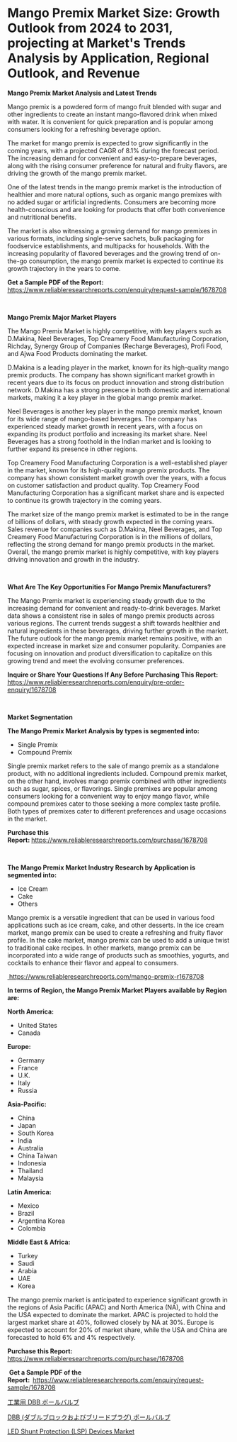 <p><h1>Mango Premix Market Size: Growth Outlook from 2024 to 2031, projecting at Market's Trends Analysis by Application, Regional Outlook, and Revenue</h1></p><p><strong>Mango Premix Market Analysis and Latest Trends</strong></p>
<p><p>Mango premix is a powdered form of mango fruit blended with sugar and other ingredients to create an instant mango-flavored drink when mixed with water. It is convenient for quick preparation and is popular among consumers looking for a refreshing beverage option.</p><p>The market for mango premix is expected to grow significantly in the coming years, with a projected CAGR of 8.1% during the forecast period. The increasing demand for convenient and easy-to-prepare beverages, along with the rising consumer preference for natural and fruity flavors, are driving the growth of the mango premix market.</p><p>One of the latest trends in the mango premix market is the introduction of healthier and more natural options, such as organic mango premixes with no added sugar or artificial ingredients. Consumers are becoming more health-conscious and are looking for products that offer both convenience and nutritional benefits.</p><p>The market is also witnessing a growing demand for mango premixes in various formats, including single-serve sachets, bulk packaging for foodservice establishments, and multipacks for households. With the increasing popularity of flavored beverages and the growing trend of on-the-go consumption, the mango premix market is expected to continue its growth trajectory in the years to come.</p></p>
<p><strong>Get a Sample PDF of the Report:&nbsp;</strong> <a href="https://www.reliableresearchreports.com/enquiry/request-sample/1678708">https://www.reliableresearchreports.com/enquiry/request-sample/1678708</a></p>
<p>&nbsp;</p>
<p><strong>Mango Premix Major Market Players</strong></p>
<p><p>The Mango Premix Market is highly competitive, with key players such as D.Makina, Neel Beverages, Top Creamery Food Manufacturing Corporation, Richday, Synergy Group of Companies (Recharge Beverages), Profi Food, and Ajwa Food Products dominating the market. </p><p>D.Makina is a leading player in the market, known for its high-quality mango premix products. The company has shown significant market growth in recent years due to its focus on product innovation and strong distribution network. D.Makina has a strong presence in both domestic and international markets, making it a key player in the global mango premix market.</p><p>Neel Beverages is another key player in the mango premix market, known for its wide range of mango-based beverages. The company has experienced steady market growth in recent years, with a focus on expanding its product portfolio and increasing its market share. Neel Beverages has a strong foothold in the Indian market and is looking to further expand its presence in other regions.</p><p>Top Creamery Food Manufacturing Corporation is a well-established player in the market, known for its high-quality mango premix products. The company has shown consistent market growth over the years, with a focus on customer satisfaction and product quality. Top Creamery Food Manufacturing Corporation has a significant market share and is expected to continue its growth trajectory in the coming years.</p><p>The market size of the mango premix market is estimated to be in the range of billions of dollars, with steady growth expected in the coming years. Sales revenue for companies such as D.Makina, Neel Beverages, and Top Creamery Food Manufacturing Corporation is in the millions of dollars, reflecting the strong demand for mango premix products in the market. Overall, the mango premix market is highly competitive, with key players driving innovation and growth in the industry.</p></p>
<p>&nbsp;</p>
<p><strong>What Are The Key Opportunities For Mango Premix Manufacturers?</strong></p>
<p><p>The Mango Premix market is experiencing steady growth due to the increasing demand for convenient and ready-to-drink beverages. Market data shows a consistent rise in sales of mango premix products across various regions. The current trends suggest a shift towards healthier and natural ingredients in these beverages, driving further growth in the market. The future outlook for the mango premix market remains positive, with an expected increase in market size and consumer popularity. Companies are focusing on innovation and product diversification to capitalize on this growing trend and meet the evolving consumer preferences.</p></p>
<p><strong>Inquire or Share Your Questions If Any Before Purchasing This Report:</strong> <a href="https://www.reliableresearchreports.com/enquiry/pre-order-enquiry/1678708">https://www.reliableresearchreports.com/enquiry/pre-order-enquiry/1678708</a></p>
<p>&nbsp;</p>
<p><strong>Market Segmentation</strong></p>
<p><strong>The Mango Premix Market Analysis by types is segmented into:</strong></p>
<p><ul><li>Single Premix</li><li>Compound Premix</li></ul></p>
<p><p>Single premix market refers to the sale of mango premix as a standalone product, with no additional ingredients included. Compound premix market, on the other hand, involves mango premix combined with other ingredients such as sugar, spices, or flavorings. Single premixes are popular among consumers looking for a convenient way to enjoy mango flavor, while compound premixes cater to those seeking a more complex taste profile. Both types of premixes cater to different preferences and usage occasions in the market.</p></p>
<p><strong>Purchase this Report:&nbsp;</strong><a href="https://www.reliableresearchreports.com/purchase/1678708">https://www.reliableresearchreports.com/purchase/1678708</a></p>
<p>&nbsp;</p>
<p><strong>The Mango Premix Market Industry Research by Application is segmented into:</strong></p>
<p><ul><li>Ice Cream</li><li>Cake</li><li>Others</li></ul></p>
<p><p>Mango premix is a versatile ingredient that can be used in various food applications such as ice cream, cake, and other desserts. In the ice cream market, mango premix can be used to create a refreshing and fruity flavor profile. In the cake market, mango premix can be used to add a unique twist to traditional cake recipes. In other markets, mango premix can be incorporated into a wide range of products such as smoothies, yogurts, and cocktails to enhance their flavor and appeal to consumers.</p></p>
<p><a href="https://www.reliableresearchreports.com/mango-premix-r1678708">&nbsp;https://www.reliableresearchreports.com/mango-premix-r1678708</a></p>
<p><strong>In terms of Region, the Mango Premix Market Players available by Region are:</strong></p>
<p>
    <p> <strong> North America: </strong>
        <ul>
            <li>United States</li>
            <li>Canada</li>
        </ul>
        </p> 
    <p> <strong> Europe: </strong>
        <ul>
            <li>Germany</li>
            <li>France</li>
            <li>U.K.</li>
            <li>Italy</li>
            <li>Russia</li>
        </ul>
        </p> 
    <p> <strong> Asia-Pacific: </strong>
        <ul>
            <li>China</li>
            <li>Japan</li>
            <li>South Korea</li>
            <li>India</li>
            <li>Australia</li>
            <li>China Taiwan</li>
            <li>Indonesia</li>
            <li>Thailand</li>
            <li>Malaysia</li>
        </ul>
        </p> 
    <p> <strong> Latin America: </strong>
        <ul>
            <li>Mexico</li>
            <li>Brazil</li>
            <li>Argentina Korea</li>
            <li>Colombia</li>
        </ul>
        </p> 
    <p> <strong> Middle East & Africa: </strong>
        <ul>
            <li>Turkey</li>
            <li>Saudi</li>
            <li>Arabia</li>
            <li>UAE</li>
            <li>Korea</li>
        </ul>
    </p>
    </p>
<p><p>The mango premix market is anticipated to experience significant growth in the regions of Asia Pacific (APAC) and North America (NA), with China and the USA expected to dominate the market. APAC is projected to hold the largest market share at 40%, followed closely by NA at 30%. Europe is expected to account for 20% of market share, while the USA and China are forecasted to hold 6% and 4% respectively.</p></p>
<p><strong>Purchase this Report: </strong><a href="https://www.reliableresearchreports.com/purchase/1678708">https://www.reliableresearchreports.com/purchase/1678708</a></p>
<p>&nbsp;<strong>Get a Sample PDF of the Report:&nbsp;&nbsp;</strong><a href="https://www.reliableresearchreports.com/enquiry/request-sample/1678708">https://www.reliableresearchreports.com/enquiry/request-sample/1678708</a></p>
<p><strong></strong></p>
<p><p><a href="https://github.com/AdellaPrice2023/Market-Research-Report-List-1/blob/main/5217035150843.md">工業用 DBB ボールバルブ</a></p><p><a href="https://github.com/AbigaleHuel/Market-Research-Report-List-1/blob/main/4925583150844.md">DBB (ダブルブロックおよびブリードプラグ) ボールバルブ</a></p><p><a href="https://github.com/jhonangga41/Market-Research-Report-List-1/blob/main/led-shunt-protection-lsp-devices-market.md">LED Shunt Protection (LSP) Devices Market</a></p></p>